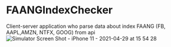 # FAANGIndexChecker
Client-server application who parse data about index FAANG (FB, AAPL,AMZN, NTFX, GOOG) from api
![Simulator Screen Shot - iPhone 11 - 2021-04-29 at 15 54 28](https://user-images.githubusercontent.com/83255642/116525882-30950280-a903-11eb-92a4-3bfc65e58319.png)
